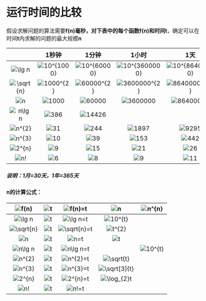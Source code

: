 # 运行时间的比较

假设求解问题的算法需要**f(n)**毫秒，对下表中的每个函数**f(n)**和时间**t**，确定可以在时间**t**内求解的问题的最大规模**n**

|                                                              |                            1秒钟                             |                            1分钟                             |                            1小时                             |                             1天                              |                             1月                              |                             1年                              |                            1世纪                             |
| :----------------------------------------------------------: | :----------------------------------------------------------: | :----------------------------------------------------------: | :----------------------------------------------------------: | :----------------------------------------------------------: | :----------------------------------------------------------: | :----------------------------------------------------------: | :----------------------------------------------------------: |
| <img src="https://latex.codecogs.com/gif.latex?\lg&space;n" title="\lg n" /> | <img src="https://latex.codecogs.com/gif.latex?10^{1000}" title="10^{1000}" /> | <img src="https://latex.codecogs.com/gif.latex?10^{60000}" title="10^{60000}" /> | <img src="https://latex.codecogs.com/gif.latex?10^{3600000}" title="10^{3600000}" /> | <img src="https://latex.codecogs.com/gif.latex?10^{86400000}" title="10^{86400000}" /> | <img src="https://latex.codecogs.com/gif.latex?10^{2592000000}" title="10^{2592000000}" /> | <img src="https://latex.codecogs.com/gif.latex?10^{31536000000}" title="10^{31536000000}" /> | <img src="https://latex.codecogs.com/gif.latex?10^{3153600000000}" title="10^{3153600000000}" /> |
| <img src="https://latex.codecogs.com/gif.latex?\sqrt{n}" title="\sqrt{n}" /> | <img src="https://latex.codecogs.com/gif.latex?1000^{2}" title="1000^{2}" /> | <img src="https://latex.codecogs.com/gif.latex?60000^{2}" title="60000^{2}" /> | <img src="https://latex.codecogs.com/gif.latex?3600000^{2}" title="3600000^{2}" /> | <img src="https://latex.codecogs.com/gif.latex?86400000^{2}" title="86400000^{2}" /> | <img src="https://latex.codecogs.com/gif.latex?2592000000^{2}" title="2592000000^{2}" /> | <img src="https://latex.codecogs.com/gif.latex?31536000000^{2}" title="31536000000^{2}" /> | <img src="https://latex.codecogs.com/gif.latex?3153600000000^{2}" title="3153600000000^{2}" /> |
| <img src="https://latex.codecogs.com/gif.latex?n" title="n" /> | <img src="https://latex.codecogs.com/gif.latex?1000" title="1000" /> | <img src="https://latex.codecogs.com/gif.latex?60000" title="60000" /> | <img src="https://latex.codecogs.com/gif.latex?3600000" title="3600000" /> | <img src="https://latex.codecogs.com/gif.latex?86400000" title="86400000" /> | <img src="https://latex.codecogs.com/gif.latex?2592000000" title="2592000000" /> | <img src="https://latex.codecogs.com/gif.latex?31536000000" title="31536000000" /> | <img src="https://latex.codecogs.com/gif.latex?3153600000000" title="3153600000000" /> |
| <img src="https://latex.codecogs.com/gif.latex?n\lg&space;n" title="n\lg n" /> | <img src="https://latex.codecogs.com/gif.latex?386" title="386" /> | <img src="https://latex.codecogs.com/gif.latex?14426" title="14426" /> |                                                              |                                                              |                                                              |                                                              |                                                              |
| <img src="https://latex.codecogs.com/gif.latex?n^{2}" title="n^{2}" /> | <img src="https://latex.codecogs.com/gif.latex?31" title="31" /> | <img src="https://latex.codecogs.com/gif.latex?244" title="244" /> | <img src="https://latex.codecogs.com/gif.latex?1897" title="1897" /> | <img src="https://latex.codecogs.com/gif.latex?9295" title="9295" /> | <img src="https://latex.codecogs.com/gif.latex?50911" title="50911" /> | <img src="https://latex.codecogs.com/gif.latex?177583" title="177583" /> | <img src="https://latex.codecogs.com/gif.latex?1775837" title="1775837" /> |
| <img src="https://latex.codecogs.com/gif.latex?n^{3}" title="n^{3}" /> | <img src="https://latex.codecogs.com/gif.latex?10" title="10" /> | <img src="https://latex.codecogs.com/gif.latex?39" title="39" /> | <img src="https://latex.codecogs.com/gif.latex?153" title="153" /> | <img src="https://latex.codecogs.com/gif.latex?442" title="442" /> | <img src="https://latex.codecogs.com/gif.latex?1373" title="1373" /> | <img src="https://latex.codecogs.com/gif.latex?3159" title="3159" /> | <img src="https://latex.codecogs.com/gif.latex?14664" title="14664" /> |
| <img src="https://latex.codecogs.com/gif.latex?2^{n}" title="2^{n}" /> | <img src="https://latex.codecogs.com/gif.latex?9" title="9" /> | <img src="https://latex.codecogs.com/gif.latex?15" title="15" /> | <img src="https://latex.codecogs.com/gif.latex?21" title="21" /> | <img src="https://latex.codecogs.com/gif.latex?26" title="26" /> | <img src="https://latex.codecogs.com/gif.latex?31" title="31" /> | <img src="https://latex.codecogs.com/gif.latex?34" title="34" /> | <img src="https://latex.codecogs.com/gif.latex?41" title="41" /> |
| <img src="https://latex.codecogs.com/gif.latex?n!" title="n!" /> | <img src="https://latex.codecogs.com/gif.latex?6" title="6" /> | <img src="https://latex.codecogs.com/gif.latex?8" title="8" /> | <img src="https://latex.codecogs.com/gif.latex?9" title="9" /> | <img src="https://latex.codecogs.com/gif.latex?11" title="11" /> | <img src="https://latex.codecogs.com/gif.latex?12" title="12" /> | <img src="https://latex.codecogs.com/gif.latex?13" title="13" /> | <img src="https://latex.codecogs.com/gif.latex?15" title="15" /> |

##### 说明：1月=30天，1年=365天



#### n的计算公式：

| <img src="https://latex.codecogs.com/gif.latex?f(n)" title="f(n)" /> | <img src="https://latex.codecogs.com/gif.latex?t" title="t" /> | <img src="https://latex.codecogs.com/gif.latex?f(n)=t" title="f(n)=t" /> | <img src="https://latex.codecogs.com/gif.latex?n" title="n" /> | <img src="https://latex.codecogs.com/gif.latex?n^{n}" title="n^{n}" /> |
| :----------------------------------------------------------: | :----------------------------------------------------------: | :----------------------------------------------------------: | :----------------------------------------------------------: | :----------------------------------------------------------: |
| <img src="https://latex.codecogs.com/gif.latex?\lg&space;n" title="\lg n" /> | <img src="https://latex.codecogs.com/gif.latex?t" title="t" /> | <img src="https://latex.codecogs.com/gif.latex?\lg&space;n=t" title="\lg n=t" /> | <img src="https://latex.codecogs.com/gif.latex?10^{t}" title="10^{t}" /> |                                                              |
| <img src="https://latex.codecogs.com/gif.latex?\sqrt{n}" title="\sqrt{n}" /> | <img src="https://latex.codecogs.com/gif.latex?t" title="t" /> | <img src="https://latex.codecogs.com/gif.latex?\sqrt{n}=t" title="\sqrt{n}=t" /> | <img src="https://latex.codecogs.com/gif.latex?t^{2}" title="t^{2}" /> |                                                              |
| <img src="https://latex.codecogs.com/gif.latex?n" title="n" /> | <img src="https://latex.codecogs.com/gif.latex?t" title="t" /> | <img src="https://latex.codecogs.com/gif.latex?n=t" title="n=t" /> | <img src="https://latex.codecogs.com/gif.latex?t" title="t" /> |                                                              |
| <img src="https://latex.codecogs.com/gif.latex?n\lg&space;n" title="n\lg n" /> | <img src="https://latex.codecogs.com/gif.latex?t" title="t" /> | <img src="https://latex.codecogs.com/gif.latex?n\lg&space;n=t" title="n\lg n=t" /> |                                                              | <img src="https://latex.codecogs.com/gif.latex?10^{t}" title="10^{t}" /> |
| <img src="https://latex.codecogs.com/gif.latex?n^{2}" title="n^{2}" /> | <img src="https://latex.codecogs.com/gif.latex?t" title="t" /> | <img src="https://latex.codecogs.com/gif.latex?n^{2}=t" title="n^{2}=t" /> | <img src="https://latex.codecogs.com/gif.latex?\sqrt{t}" title="\sqrt{t}" /> |                                                              |
| <img src="https://latex.codecogs.com/gif.latex?n^{3}" title="n^{3}" /> | <img src="https://latex.codecogs.com/gif.latex?t" title="t" /> | <img src="https://latex.codecogs.com/gif.latex?n^{3}=t" title="n^{3}=t" /> | <img src="https://latex.codecogs.com/gif.latex?\sqrt[3]{t}" title="\sqrt[3]{t}" /> |                                                              |
| <img src="https://latex.codecogs.com/gif.latex?2^{n}" title="2^{n}" /> | <img src="https://latex.codecogs.com/gif.latex?t" title="t" /> | <img src="https://latex.codecogs.com/gif.latex?2^{n}=t" title="2^{n}=t" /> | <img src="https://latex.codecogs.com/gif.latex?\log_{2}t" title="\log_{2}t" /> |                                                              |
| <img src="https://latex.codecogs.com/gif.latex?n!" title="n!" /> | <img src="https://latex.codecogs.com/gif.latex?t" title="t" /> | <img src="https://latex.codecogs.com/gif.latex?n!=t" title="n!=t" /> |                                                              |                                                              |

